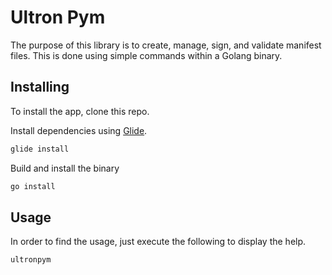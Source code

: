 # Ultron Pym

The purpose of this library is to create, manage, sign, and validate
manifest files. This is done using simple commands within a Golang binary.

## Installing

To install the app, clone this repo.

Install dependencies using [Glide](https://github.com/Masterminds/glide).
```bash
glide install
```

Build and install the binary
```bash
go install
```

## Usage

In order to find the usage, just execute the following to display the help.
```bash
ultronpym
```
